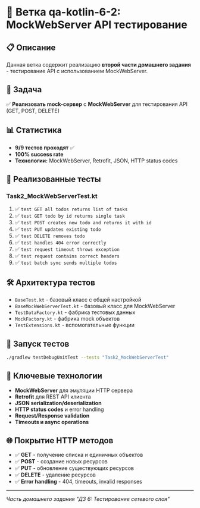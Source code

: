 # 🔹 Ветка qa-kotlin-6-2: MockWebServer API тестирование

## 📋 Описание
Данная ветка содержит реализацию **второй части домашнего задания** - тестирование API с использованием MockWebServer.

## 🎯 Задача
✅ **Реализовать mock-сервер** с **MockWebServer** для тестирования API (GET, POST, DELETE)

## 📊 Статистика
- **9/9 тестов проходят** ✅
- **100% success rate**
- **Технологии:** MockWebServer, Retrofit, JSON, HTTP status codes

## 🧪 Реализованные тесты

### Task2_MockWebServerTest.kt
1. ✅ `test GET all todos returns list of tasks`
2. ✅ `test GET todo by id returns single task`
3. ✅ `test POST creates new todo and returns it with id`
4. ✅ `test PUT updates existing todo`
5. ✅ `test DELETE removes todo`
6. ✅ `test handles 404 error correctly`
7. ✅ `test request timeout throws exception`
8. ✅ `test request contains correct headers`
9. ✅ `test batch sync sends multiple todos`

## 🛠️ Архитектура тестов
- `BaseTest.kt` - базовый класс с общей настройкой
- `BaseMockWebServerTest.kt` - базовый класс для MockWebServer
- `TestDataFactory.kt` - фабрика тестовых данных
- `MockFactory.kt` - фабрика mock объектов  
- `TestExtensions.kt` - вспомогательные функции

## 🚀 Запуск тестов
```bash
./gradlew testDebugUnitTest --tests "Task2_MockWebServerTest"
```

## 🔧 Ключевые технологии
- **MockWebServer** для эмуляции HTTP сервера
- **Retrofit** для REST API клиента
- **JSON serialization/deserialization**
- **HTTP status codes** и error handling
- **Request/Response validation**
- **Timeouts и async operations**

## 🌐 Покрытие HTTP методов
- ✅ **GET** - получение списка и единичных объектов
- ✅ **POST** - создание новых ресурсов
- ✅ **PUT** - обновление существующих ресурсов
- ✅ **DELETE** - удаление ресурсов
- ✅ **Error handling** - 404, timeouts, invalid responses

---

*Часть домашнего задания "ДЗ 6: Тестирование сетевого слоя"*
